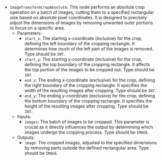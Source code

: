 - `ImageTransformCropAbsolute`: This node performs an absolute crop operation on a batch of images, cutting them to a specified rectangular size based on absolute pixel coordinates. It is designed to precisely adjust the dimensions of images by removing unwanted outer portions to focus on a specific area.
    - Parameters:
        - `start_x`: The starting x-coordinate (inclusive) for the crop, defining the left boundary of the cropping rectangle. It determines how much of the left part of the images is removed. Type should be `INT`.
        - `start_y`: The starting y-coordinate (inclusive) for the crop, defining the top boundary of the cropping rectangle. It affects the top portion of the images to be cropped out. Type should be `INT`.
        - `end_x`: The ending x-coordinate (exclusive) for the crop, defining the right boundary of the cropping rectangle. It specifies the width of the resulting images after cropping. Type should be `INT`.
        - `end_y`: The ending y-coordinate (exclusive) for the crop, defining the bottom boundary of the cropping rectangle. It specifies the height of the resulting images after cropping. Type should be `INT`.
    - Inputs:
        - `images`: The batch of images to be cropped. This parameter is crucial as it directly influences the output by determining which images undergo the cropping process. Type should be `IMAGE`.
    - Outputs:
        - `image`: The cropped images, adjusted to the specified dimensions by removing parts outside the defined rectangular area. Type should be `IMAGE`.
